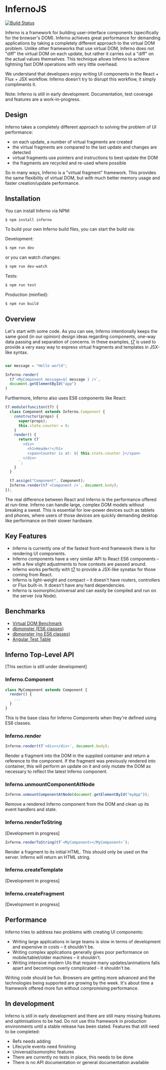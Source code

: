 # InfernoJS

[![Build Status](https://travis-ci.org/trueadm/inferno.svg?branch=new-build)](https://travis-ci.org/trueadm/inferno)

Inferno is a framework for building user-interface components (specifically for the browser's DOM). Inferno achieves great performance for demanding applications by taking a completely different approach to the virtual DOM problem. Unlike other frameworks that use virtual DOM, Inferno does not "diff" the virtual DOM on each update, but rather it carries out a "diff" on the actual values themselves. This technique allows Inferno to achieve lightning fast DOM operations with very little overhead.

We understand that developers enjoy writing UI components in the React + Flux + JSX workflow. Inferno doesn't try to disrupt this workflow, it simply compliments it.

Note: Inferno is still in early development. Documentation, test coverage and features are a work-in-progress.

## Design

Inferno takes a completely different approach to solving the problem of UI performance:
- on each update, a number of virtual fragments are created
- the virtual fragments are compared to the last update and changes are detected
- virtual fragments use pointers and instructions to best update the DOM
- the fragments are recycled and re-used where possible

So in many ways, Inferno is a "virtual fragment" framework. This provides the same flexibility of virtual DOM, but with
much better memory usage and faster creation/update performance.

## Installation

You can install Inferno via NPM:

```sh
$ npm install inferno
```

To build your own Inferno build files, you can start the build via:

Development:
```sh
$ npm run dev
```
or you can watch changes:
```sh
$ npm run dev-watch
```

Tests:
```sh
$ npm run test
```

Production (minfied):
```sh
$ npm run build
```

## Overview

Let's start with some code. As you can see, Inferno intentionally keeps the same good (in our opinion) design ideas regarding components, one-way data passing and separation of concerns.
In these examples, [t7](https://github.com/trueadm/t7) is used to provide a very easy way to express virtual fragments and templates in JSX-like syntax.

```javascript

var message = "Hello world";

Inferno.render(
  t7`<MyComponent message=${ message } />`,
  document.getElementById("app")
)
```
Furthermore, Inferno also uses ES6 components like React:

```javascript
t7.module(funciton(t7) {
  class Component extends Inferno.Component {
    constructor(props) {
      super(props);
      this.state.counter = 0;
    }
    render() {
      return t7`
        <div>
          <h1>Header!</h1>
          <span>Counter is at: ${ this.state.counter }</span>
        </div>
      `;
    }  
  }

  t7.assign("Component", Component);
  Inferno.render(t7`<Component />`, document.body);
});
```
The real difference between React and Inferno is the performance offered at run-time. Inferno can handle large, complex DOM models without breaking a sweat.
This is essential for low-power devices such as tablets and phones, where users of those devices are quickly demanding desktop like performance on their slower hardware.

## Key Features

- Inferno is currently one of the fastest front-end framework there is for rendering UI components.
- Inferno components have a very similar API to React ES6 components – with a few slight adjustments to how contexts are passed around.
- Inferno works perfectly with [t7](https://github.com/trueadm/t7) to provide a JSX-like synatax for those coming from React.
- Inferno is light-weight and compact – it doesn't have routers, controllers or Flux built-in. It doesn't have any hard dependencies.
- Inferno is isomorphic/universal and can easily be compiled and run on the server (via Node).

## Benchmarks

- [Virtual DOM Benchmark](http://vdom-benchmark.github.io/vdom-benchmark/)
- [dbmonster (ES6 classes)](http://infernojs.org/benchmarks/dbmonster/)
- [dbmonster (no ES6 classes)](http://infernojs.org/benchmarks/dbmonster/inferno-dbmonster-raw-es5.html)
- [Angular Test Table](http://infernojs.org/benchmarks/angular-test-table/infernojs/index.html)

## Inferno Top-Level API

[This section is still under development]

### Inferno.Component

```javascript
class MyComponent extends Component {
  render() {
    ...
  }
}
```

This is the base class for Inferno Components when they're defined using ES6 classes.

### Inferno.render

```javascript
Inferno.render(t7`<div></div>`, document.body);
```

Render a fragment into the DOM in the supplied container and return a reference to the component. If the fragment was previously rendered into container, this will
perform an update on it and only mutate the DOM as necessary to reflect the latest Inferno component.

### Inferno.unmountComponentAtNode

```javascript
Inferno.unmountComponentAtNode(document.getElementById("myApp"));
```

Remove a rendered Inferno component from the DOM and clean up its event handlers and state.

### Inferno.renderToString

[Development in progress]

```javascript
Inferno.renderToString(t7`<MyComponent></MyComponent>`);
```

Render a fragment to its initial HTML. This should only be used on the server. Inferno will return an HTML string.

### Inferno.createTemplate

[Development in progress]

### Inferno.createFragment

[Development in progress]

## Performance

Inferno tries to address two problems with creating UI components:
- Writing large applications in large teams is slow in terms of development and expensive in costs – it shouldn't be.
- Writing complex applications generally gives poor performance on mobile/tablet/older machines – it shouldn't.
- Writing intensive modern UIs that require many updates/animations falls apart and becomings overly complicated - it shouldn't be.

Writing code should be fun. Browsers are getting more advanced and the technologies being supported are growing by the week. It's about
time a framework offered more fun without compromising performance.

## In development

Inferno is still in early development and there are still many missing features and optimisations to be had. Do not use this framework in production environments until a stable
release has been stated. Features that still need to be completed:

- Refs needs adding
- Lifecycle events need finishing
- Universal/isomorphic features
- There are currently no tests in place, this needs to be done
- There is no API documentation or general documentation available
